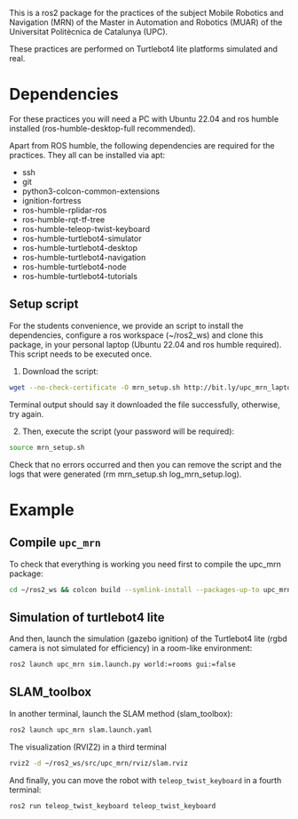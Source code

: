 This is a ros2 package for the practices of the subject Mobile Robotics and Navigation (MRN) of the Master in Automation and Robotics (MUAR) of the Universitat Politècnica de Catalunya (UPC).

These practices are performed on Turtlebot4 lite platforms simulated and real.

# Dependencies

For these practices you will need a PC with Ubuntu 22.04 and ros humble installed (ros-humble-desktop-full recommended).

Apart from ROS humble, the following dependencies are required for the practices. They all can be installed via apt:
- ssh
- git
- python3-colcon-common-extensions
- ignition-fortress
- ros-humble-rplidar-ros 
- ros-humble-rqt-tf-tree
- ros-humble-teleop-twist-keyboard
- ros-humble-turtlebot4-simulator 
- ros-humble-turtlebot4-desktop 
- ros-humble-turtlebot4-navigation 
- ros-humble-turtlebot4-node 
- ros-humble-turtlebot4-tutorials

## Setup script

For the students convenience, we provide an script to install the dependencies, configure a ros workspace (~/ros2_ws) and clone this package, in your personal laptop (Ubuntu 22.04 and ros humble required).
This script needs to be executed once. 

1. Download the script:

```bash
wget --no-check-certificate -O mrn_setup.sh http://bit.ly/upc_mrn_laptop
```

Terminal output should say it downloaded the file successfully, otherwise, try again. 

2. Then, execute the script (your password will be required):

```bash
source mrn_setup.sh
```

Check that no errors occurred and then you can remove the script and the logs that were generated (rm mrn_setup.sh log_mrn_setup.log).

# Example

## Compile `upc_mrn`

To check that everything is working you need first to compile the upc_mrn package:

```bash
cd ~/ros2_ws && colcon build --symlink-install --packages-up-to upc_mrn
```

## Simulation of turtlebot4 lite

And then, launch the simulation (gazebo ignition) of the Turtlebot4 lite (rgbd camera is not simulated for efficiency) in a room-like environment:

```bash
ros2 launch upc_mrn sim.launch.py world:=rooms gui:=false
```

## SLAM_toolbox

In another terminal, launch the SLAM method (slam_toolbox):

```bash
ros2 launch upc_mrn slam.launch.yaml
```

The visualization (RVIZ2) in a third terminal

```bash
rviz2 -d ~/ros2_ws/src/upc_mrn/rviz/slam.rviz
```

And finally, you can move the robot with `teleop_twist_keyboard` in a fourth terminal:

```bash
ros2 run teleop_twist_keyboard teleop_twist_keyboard
```
